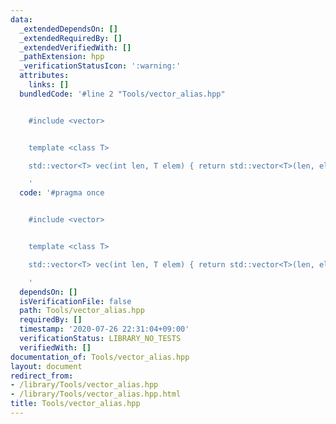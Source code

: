 ```yaml
---
data:
  _extendedDependsOn: []
  _extendedRequiredBy: []
  _extendedVerifiedWith: []
  _pathExtension: hpp
  _verificationStatusIcon: ':warning:'
  attributes:
    links: []
  bundledCode: '#line 2 "Tools/vector_alias.hpp"


    #include <vector>


    template <class T>

    std::vector<T> vec(int len, T elem) { return std::vector<T>(len, elem); }

    '
  code: '#pragma once


    #include <vector>


    template <class T>

    std::vector<T> vec(int len, T elem) { return std::vector<T>(len, elem); }

    '
  dependsOn: []
  isVerificationFile: false
  path: Tools/vector_alias.hpp
  requiredBy: []
  timestamp: '2020-07-26 22:31:04+09:00'
  verificationStatus: LIBRARY_NO_TESTS
  verifiedWith: []
documentation_of: Tools/vector_alias.hpp
layout: document
redirect_from:
- /library/Tools/vector_alias.hpp
- /library/Tools/vector_alias.hpp.html
title: Tools/vector_alias.hpp
---
```

